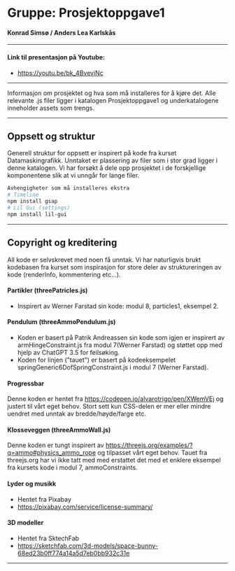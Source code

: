 # Gruppe: Prosjektoppgave1
#### Konrad Simsø / Anders Lea Karlskås
<hr>

#### Link til presentasjon på Youtube:
- https://youtu.be/bk_4BveviNc

<hr>

Informasjon om prosjektet og hva som må installeres for å kjøre det. Alle relevante .js filer ligger i katalogen Prosjektoppgave1 og underkatalogene inneholder assets som trengs.

<hr>

## Oppsett og struktur
Generell struktur for oppsett er inspirert på kode fra kurset Datamaskingrafikk. Unntaket er plassering av filer som i stor grad ligger i denne katalogen. Vi har forsøkt å dele opp prosjektet i de forskjellige komponentene slik at vi unngår for lange filer.

```bash
Avhengigheter som må installeres ekstra
# Timeline
npm install gsap
# Lil Gui (settings)
npm install lil-gui
```
<hr>

## Copyright og kreditering

All kode er selvskrevet med noen få unntak. Vi har naturligvis brukt kodebasen fra kurset som inspirasjon for store deler av struktureringen av kode (renderInfo, kommentering etc...). 

#### Partikler (threePatricles.js)
- Inspirert av Werner Farstad sin kode: modul 8, particles1, eksempel 2.

#### Pendulum (threeAmmoPendulum.js)
- Koden er basert på Patrik Andreassen sin kode som igjen er inspirert av armHingeConstraint.js fra modul 7(Werner Farstad) og støttet opp med hjelp av ChatGPT 3.5 for feilsøking.
- Koden for linjen ("tauet") er basert på kodeeksempelet springGeneric6DofSpringConstraint.js i modul 7 (Werner Farstad).

#### Progressbar 
Denne koden er hentet fra https://codepen.io/alvarotrigo/pen/XWemVEj og justert til vårt eget behov. Stort sett kun CSS-delen er mer eller mindre uendret med unntak av bredde/høyde/farge etc.

#### Klosseveggen (threeAmmoWall.js)
Denne koden er tungt inspirert av https://threejs.org/examples/?q=ammo#physics_ammo_rope og tilpasset vårt eget behov. Tauet fra threejs.org har vi ikke tatt med med erstattet det med et enklere eksempel fra kursets kode i modul 7, ammoConstraints.


#### Lyder og musikk
- Hentet fra Pixabay 
- https://pixabay.com/service/license-summary/

#### 3D modeller
- Hentet fra SktechFab 
- https://sketchfab.com/3d-models/space-bunny-68ed23b0ff774a14a5d7eb0bb932c31e
<hr>
